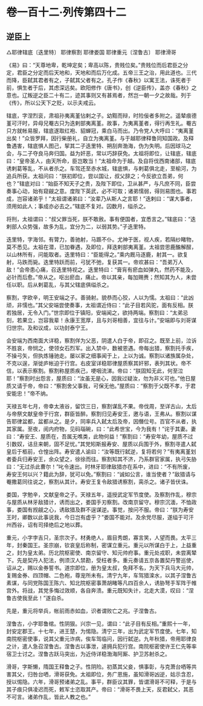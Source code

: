 # 卷一百十二·列传第四十二

## 逆臣上

△耶律辖底〔迭里特〕 耶律察割 耶律娄国 耶律重元〔涅鲁古〕 耶律滑哥

《易》曰：“天尊地卑，乾坤定矣；卑高以陈，贵贱位矣。”贵贱位而后君臣之分定，君臣之分定而后天地和，天地和而后万化成。五帝三王之治，用此道也。三代而降，臣弑其君者有之，子弑其父者有之。孔子作《春秋》以寓王法，诛死者于前，惧生者于后，其虑深远矣。欧阳修作《唐书》，创《逆臣传》，盖亦《春秋》之意也。辽叛逆之臣二十有二，迹其事则又有甚焉者，然岂一朝一夕之故哉。列于《传》，所以公天下之贬，以示夫戒云。

辖底，字涅烈衮，肃祖孙夷离堇怗剌之子。幼黠而辩，时险佞者多附之。遥辇痕德堇可汗时，异母兄罨古只为迭剌部夷离堇。故事，为夷离堇者，得行再生礼。罨古只方就帐易服，辖底遂取红袍、貂蝉冠，乘白马而出。乃令党人大呼曰：“夷离堇出矣！”众皆罗拜，因行柴册礼，自立为夷离堇。与于越耶律释鲁同知国政。及释鲁遇害，辖底惧人图己，挈其二子迭里特、朔刮奔渤海，伪为失明。后因球马之会，与二子夺良马奔归国。益为奸恶，常以巧辞获免。太祖将即位，让辖底，辖底曰：“皇帝圣人，由天所命，臣岂敢当！”太祖命为于越。及自将伐西南诸部，辖底诱剌葛等乱，不从者杀之。车驾还至赤水城，辖底惧，与剌葛俱北走，至榆河，为追兵所获。太祖问曰：“朕初即位，尝以国让，叔父辞之；今反欲立吾弟，何也？”辖底对曰：“始臣不知天子之贵，及陛下即位，卫从甚严，与凡庶不同，臣尝奏事心动，始有窥觎之意。度陛下英武，必不可取；诸弟懦弱，得则易图也。事若成，岂容诸弟乎！”太祖谓诸弟曰：“汝辈乃从斯人之言耶！”迭剌曰：“谋大事者，须用如此人；事成亦必去之。”辖底不复对。囚数月，缢杀之。

将刑，太祖谓曰：“叔父罪当死，朕不敢赦。事有便国者，宜悉言之。”辖底曰：“迭剌部人众势强，故多为乱，宜分为二，以弱其势。”子迭里特。

迭里特，字海邻。有膂力，善驰射，马踬不仆。尤神于医，视人疾，若隔纱睹物，莫不悉见。太祖在潜，已加眷遇，及即位，拜迭剌部夷离堇。太祖尝思鹿醢解酲，以山林所有，问能取者。迭里特曰：“臣能得之。”乘内厩马逐鹿，射其一。欲复射，马跌而毙。迭里特跃而前，弓犹不弛，复获其一。帝欢甚曰：“吾弟万人敌！”会帝患心痛，召迭里特视之。迭里特曰：“膏肓有瘀血如弹丸，然药不能及，必针而后愈。”帝从之。呕出瘀血，痛止。帝以其亲，每加赐赉；然知其为人，未尝任以职。后从剌葛乱，与其父辖底俱缢杀之。

察割，字欧辛，明王安端之子。善骑射。貌恭而心狡，人以为懦。太祖曰：“此凶顽，非懦也。”其父安端尝使奏事，太祖谓近侍曰：“此子目若风驼，面有反相。朕若独居，无令入门。”世宗即位于镇阳，安端闻之，欲持两端。察割曰：“太弟忌刻，若果立，岂容我辈！永康王宽厚，且与刘哥相善，宜往与计。”安端即与刘哥谋归世宗。及和议成，以功封泰宁王。

会安端为西南面大详稳，察割佯为父恶，阴遣人白于帝，即召之。既至上前，泣诉不胜哀，帝悯之，使领女石烈军。出入禁中，数被恩遇。帝每出猎，察割托手疾，不操弓矢，但执炼锤驰走。屡以家之细事闻于上，上以为诚。察割以诸族属杂处，不克以逞，渐徙庐帐迫于行宫。右皮室详稳耶律屋质察其奸邪，表列其状。帝不信，以表示察割。察割称屋质疾己，哽咽流涕。帝曰：“朕固知无此，何至泣耶！”察割时出怨言，屋质曰：“汝虽无是心，因我过疑汝，勿为非义可也。”他日屋质又请于帝，帝曰：“察割舍父事我，可保无他。”屋质曰：“察割于父既不孝，于君安能忠！”帝不纳。

天禄五年七月，帝幸太液谷，留饮三日，察割谋乱不果。帝伐周，至详古山，太后与帝祭文献皇帝于行宫，群臣皆醉。察割归见寿安王，邀与语，王弗从。察割以谋告耶律盆都，盆都从之。是夕，同率兵入弑太后及帝，因僭位号。百官不从者，执其家属。至夜，阅内府物，见码瑙碗，曰：“此希世宝，今为我有！”诧于其妻。妻曰：“寿安王、屋质在，吾属无噍类，此物何益！”察割曰：“寿安年幼，屋质不过引数奴，诘旦来朝，固不足忧。”其党矧斯报寿安、屋质以兵围于外，察割寻遣人弑皇后于柩前，仓惶出阵。寿安遣人谕曰：“汝等既行弑逆，复将若何？”有夷离堇划者委兵归寿安王，余众望之，徐徐而往。察割知其不济，乃系群官家属，执弓矢胁曰：“无过杀此曹尔！”叱令速出。时林牙耶律敌猎亦在系中，进曰：“不有所废，寿安王何以兴？籍此为辞，犹可以免。”察割曰：“诚如公言，谁当使者？”敌猎请与罨撒葛同往说之，察割从其计。寿安王复令敌猎诱察割，脔杀之。诸子皆伏诛。

娄国，字勉辛，文献皇帝之子。天禄五年，遥授武定军节度使。及察割作乱，穆宗与屋质从林牙敌猎计，诱而出之，娄国手刃察割。改南京留守。穆宗沉湎，不恤政事，娄国有觊觎之心，诱敌猎及群不逞谋逆。事觉，按问不服。帝曰：“朕为寿安王时，卿数以此事说我，今日岂有虚乎？”娄国不能对。及余党尽服，遂缢于可汗州西谷，诏有司择绝后之地以葬。

重元，小字孛吉只，圣宗次子。材勇绝人，眉目秀朗，寡言笑，人望而畏。太平三年，封秦国王。圣宗崩，钦哀皇后称制，密谋立重元。重元以所谋白于上，上益重之，封为皇太弟。历北院枢密使、南京留守、知元帅府事。重元处戎职，未尝离辇下。先是契丹人犯法，例须汉人禁勘，受枉者多。重元奏请五京各置契丹警巡使，诏从之，赐以金券誓书。道宗即位，册为皇太叔，免拜不名，为天下兵马大元帅，复赐金券、四顶帽、二色袍，尊宠所未有。清宁九年，车驾猎滦水，以其子涅鲁古素谋，与同党陈国王陈六、知北院枢密事萧胡睹等凡四百余人，诱胁弩手军阵于帷宫外。将战，其党多悔过效顺，各自奔溃。重元既知失计，北走大漠，叹曰：“涅鲁古使我至此！”遂自杀。

先是，重元将举兵，帐前雨赤如血，识者谓败亡之兆。子涅鲁古。

涅鲁古，小字耶鲁绾。性阴狠。兴宗一见，谓曰：“此子目有反相。”重熙十一年，封安定郡王。十七年，进王楚，为惕隐。清宁三年，出为武定军节度使。七年，知南院枢密使事，说其父重元诈病，俟车驾临问，因行弑逆。九年秋猎，帝用耶律良之计，遣人急召涅鲁古。涅鲁古以事泄，遽拥兵犯行宫。南院枢密使许王仁先等率宿卫士讨之。涅鲁古跃马突出，为近侍详稳渤海阿厮、护卫苏射杀之。

滑哥，字斯懒，隋国王释鲁之子。性阴险。初蒸其父妾，惧事彰，与克萧台哂等共害其父，归咎台哂，滑哥获免。太祖即位，务广恩施，虽知滑哥凶逆，姑示含忍，授以惕隐。六年，滑哥预诸弟之乱。事平，群臣议其罪，皆谓滑哥不可释，于是与其子痕只俱凌迟而死，敕军士恣取其产。帝曰：“滑哥不畏上天，反君弑父，其恶不可言。诸弟作乱，皆此人教之也。”
